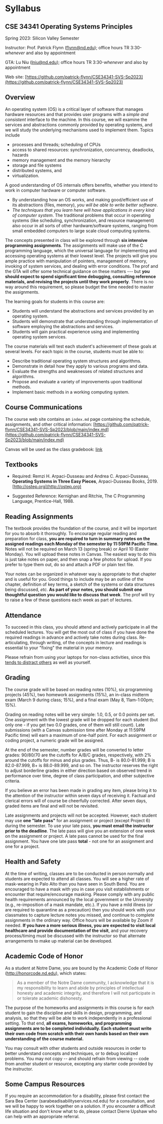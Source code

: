 # Syllabus

## CSE 34341 Operating Systems Principles

Spring 2023: Silicon Valley Semester

Instructor: Prof. Patrick Flynn (flynn@nd.edu); office hours TR 3:30-_whenever_ and also by appointment

GTA: Lu Niu (lniu@nd.edu); office hours TR 3:30-_whenever_ and also by appointment


Web site: [https://github.com/patrick-flynn/CSE34341-SVS-Sp2023](https://github.com/patrick-flynn/CSE34341-SVS-Sp2023)

## Overview

An operating system (OS) is a critical layer of software that manages hardware resources and that provides user programs with a *simple and consistent* interface to the machine. In this course, we will examine the services and abstractions commonly provided by operating systems, and we will study the underlying mechanisms used to implement them. Topics include
+ processes and threads; scheduling of CPUs
+ access to shared resources: synchronization, concurrency, deadlocks, hazards
+ memory management and the memory hierarchy
+ storage and file systems
+ distributed systems, and
+ virtualization.

A good understanding of OS internals offers benefits, whether you intend to work in computer hardware or computer software. 
+ By understanding how an OS works, and making good/efficient use of its abstractions (files, memory), *you will be able to write better software*.
+ *The techniques that you learn here will have applications in every kind of computer system*. The traditional problems that occur in operating systems (like scheduling, synchronization, and resource management) also occur in all sorts of other hardware/software systems, ranging from small embedded computers to large scale cloud computing systems. 

The concepts presented in class will be explored through **six intensive programming assignments**. The assignments will make use of the C programming language, which the universal language for implementing and accessing operating systems at their lowest level. The projects will give you ample practice with manipulation of pointers, management of memory, invoking of system services, and dealing with error conditions. The prof and the GTA will offer some technical guidance on these matters --- but **you should expect to spend significant time debugging, consulting reference materials, and revising the projects until they work properly**. There is no way around this requirement, so please budget the time needed to master the assignments.

The learning goals for students in this course are:
- Students will understand the abstractions and services provided by an operating system.
- Students will demonstrate that understanding through implementation of software employing the abstractions and services.
- Students will gain practical experience using and implementing operating system services.

The course materials will test each student's achievement of these goals at several levels. For each topic in the course, students must be able to:
- Describe traditional operating system structures and algorithms.
- Demonstrate in detail how they apply to various programs and data.
- Evaluate the strengths and weaknesses of related structures and algorithms.
- Propose and evaluate a variety of improvements upon traditional methods.
- Implement basic methods in a working computing system.

## Course Communications

The course web site contains an `index.md` page containing the schedule, assignments, and other critical information: [https://github.com/patrick-flynn/CSE34341-SVS-Sp2023/blob/main/index.md](https://github.com/patrick-flynn/CSE34341-SVS-Sp2023/blob/main/index.md)

Canvas will be used as the class gradebook:
[link](https://canvas.nd.edu/courses/64520)

## Textbooks

- Required: Remzi H. Arpaci-Dusseau and Andrea C. Arpaci-Dusseau, **Operating Systems in Three Easy Pieces**, Arpaci-Dusseau Books, 2019. [http://ostep.org](http://ostep.org)

- Suggested Reference: Kernighan and Ritchie, The C Programming Language, Prentice-Hall, 1988.

## Reading Assignments

The textbook provides the foundation of the course, and it will be important for you to absorb it thoroughly.  To encourage regular reading and preparation for class, **you are required to turn in summary notes on the assigned readings each Monday of the semester by 11:59PM Pacific Time**. Notes will not be required on March 13 (spring break) or April 10 (Easter Monday).  You will upload these notes in Canvas.  The easiest way to do this is just take notes on paper, and then snap a few photos for upload.  If you prefer to type them out, do so and attach a PDF or plain text file.

Your notes can be organized in whatever way is appropriate to that chapter and is useful for you. Good things to include may be an outline of the chapter, definition of key terms, a sketch of the systems or data structures being discussed, _etc._  **As part of your notes, you should submit one thoughtful question you would like to discuss that week**. The prof will try to raise a few of these questions each week as part of lectures.



## Attendance

To succeed in this class, you should attend and actively participate in all the scheduled lectures. You will get the most out of class if you have done the required readings in advance and actively take notes during class.  Re-articulating, through writing, of the concepts in lecture and readings is essential to your "fixing" the material in your memory.

Please refrain from using your laptops for non-class activities, since this [tends to distract others](https://www.insidehighered.com/news/2018/07/27/class-cellphone-and-laptop-use-lowers-exam-scores-new-study-shows) as well as yourself.

## Grading

The course grade will be based on reading notes (10%), six programming projects (45%), two homework assignments (15%), an in-class midterm exam (March 9 during class; 15%), and a final exam (May 8, 11am-1:00pm; 15%).

Grading on reading notes will be very simple: 1.0, 0.5, or 0.0 points per set. One assignment with the lowest grade will be dropped for each student (but only one - if you get two 0.0 grades, one of them will still count).  Late submissions (with a Canvas submission time after Monday at 11:59PM Pacific time) will earn a maximum of one-half point. For each assignment or coding project, a numeric grade will be assigned. 

At the end of the semester, number grades will be converted to letter grades: 90/80/70 are the cutoffs for A/B/C grades, respectively, with 2% around the cutoffs for minus and plus grades. Thus, B- is 80.0-81.999; B is 82.0-87.999, B+ is 88.0-89.999, and so on. The instructor reserves the right to adjust borderline grades in either direction based on observed trend in performance over time, degree of class participation, and other subjective criteria.

If you believe an error has been made in grading any item, please bring it to the attention of the instructor within seven days of receiving it. Factual and clerical errors will of course be cheerfully corrected. After seven days, graded items are final and will not be revisited.

Late assignments and projects will not be accepted.  However, each student may use **one "late pass"** for an assignment or project (except Project 6) during the semester.  To use your late pass, **you must email the instructor prior to the deadline**.  The late pass will give you an extension of one week on the assignment or project.  A late pass cannot be used for the final assignment.  You have one late pass **total** - not one for an assignment and one for a project.

## Health and Safety

At the time of writing, classes are to be conducted in person normally and students are expected to attend all classes. You will see a higher rate of mask-wearing in Palo Alto than you have seen in South Bend. You are encouraged to have a mask with you in case you visit establishments or encounter that require/encourage masking. Please comply with any public health requirements announced by the local government or the University (e.g., re-imposition of a mask mandate, etc.). If you have a mild illness (or are required to quarantine as a precaution) then you should work with your classmates to capture lecture notes you missed, and continue to complete assignments in the ordinary way. Office hours will be available by Zoom if needed.  **If you have a more serious illness, you are expected to visit local healthcare and provide documentation of the visit**, and your recovery process/timing must be discussed with the instructor so that alternate arrangements to make up material can be developed.

## Academic Code of Honor

As a student at Notre Dame, you are bound by the Academic Code of Honor (http://honorcode.nd.edu), which states:

> As a member of the Notre Dame community, I acknowledge that it is my responsibility to learn and abide by principles of intellectual honesty and academic integrity, and therefore I will not participate in or tolerate academic dishonesty.

The purpose of the homeworks and assignments in this course is for each student to gain the discipline and skills in design, programming, and analysis, so that they will be able to work independently in a professional setting. To that end, **all exams, homeworks, and programming assignments are to be completed individually. Each student must write their own code from scratch with their own hands based on their own understanding of the course material.**

You may consult with other students and outside resources in order to better understand concepts and techniques, or to debug localized problems. You may not copy -- and should refrain from viewing -- code from another student or resource, excepting any starter code provided by the instructor.

## Some Campus Resources

If you require an accommodation for a disability, please first contact the Sara Bea Center (sarabeadisabilityservices.nd.edu) for a consultation, and we will be happy to work together on a solution. If you encounter a difficult life situation and don't know what to do, please contact Dierre Upshaw who can help with an appropriate referral.
